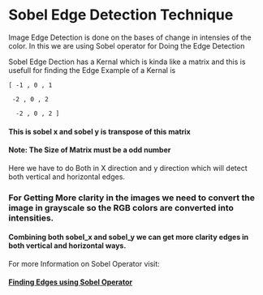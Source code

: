 # Sobel Edge Detection Technique

Image Edge Detection is done on the bases of change in intensies of the color. In this we are using Sobel operator for Doing the Edge Detection

Sobel Edge Dection has a Kernal which is kinda like a matrix and this is usefull for finding the Edge
Example of a Kernal is 

	[ -1 , 0 , 1
	
	 -2 , 0 , 2
	 
	  -2 , 0 , 2 ]
#### This is sobel x and sobel y is transpose of this matrix
  
#### Note: The Size of Matrix must be a odd number

Here we have to do Both in X direction and y direction which will detect both vertical and horizontal edges.

### For Getting More clarity in the images we need to convert the image in grayscale so the RGB colors are converted into intensities.

#### Combining both sobel_x and sobel_y we can get more clarity edges in both vertical and horizontal ways.

For more Information on Sobel Operator visit:

#### [Finding Edges using Sobel Operator](https://www.youtube.com/watch?v=uihBwtPIBxM)

